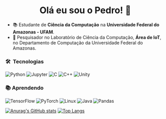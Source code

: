 <div align="center">
  <h1>Olá eu sou o Pedro!  👋</h1>
</div>

- :books: Estudante de **Ciência da Computação** na **Universidade Federal do Amazonas - UFAM**.
- :mag_right: Pesquisador no Laboratório de Ciência da Computação, **Área de IoT**, no Departamento de Computação da Universidade Federal do Amazonas.

### 🛠 &nbsp;Tecnologias
  ![Python](https://img.shields.io/badge/-Python-333333?style=flat&logo=Python)
  ![Jupyter](https://img.shields.io/badge/-Jupyter-333333?style=flat&logo=Jupyter)
  ![C](https://img.shields.io/badge/-C-333333?style=flat&logo=C)
  ![C++](https://img.shields.io/badge/-C++-333333?style=flat&logo=C++)
  ![Unity](https://img.shields.io/badge/-Unity-333333?style=flat&logo=Unity)
### :books: Aprendendo
  ![TensorFlow](https://img.shields.io/badge/-TensorFlow-333333?style=flat&logo=TensorFlow)
  ![PyTorch](https://img.shields.io/badge/-PyTorch-333333?style=flat&logo=PyTorch)
  ![Linux](https://img.shields.io/badge/-Linux-333333?style=flat&logo=Linux)
  ![Java](https://img.shields.io/badge/-Java-333333?style=flat&logo=Java) 
  ![Pandas](https://img.shields.io/badge/-Pandas-333333?style=flat&logo=Pandas) 

[![Anurag's GitHub stats](https://github-readme-stats.vercel.app/api?username=PedroLucasMendes&show_icons=true&theme=radical)](https://github.com/anuraghazra/github-readme-stats)
[![Top Langs](https://github-readme-stats.vercel.app/api/top-langs/?username=PedroLucasMendes&show_icons=true&theme=radical)](https://github.com/anuraghazra/github-readme-stats)
##
     
          
